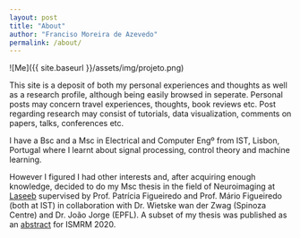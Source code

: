 ```yaml
---
layout: post
title: "About"
author: "Franciso Moreira de Azevedo"
permalink: /about/
---
```


![Me]({{ site.baseurl }}/assets/img/projeto.png)
<br>

This site is a deposit of both my personal experiences and thoughts as well as a research profile, although being easily browsed in seperate. Personal posts may concern travel experiences, thoughts, book reviews etc. Post regarding research may consist of tutorials, data visualization, comments on papers, talks, conferences etc.
<br>

I have a Bsc and a Msc in Electrical and Computer Engº from IST, Lisbon, Portugal where I learnt about signal processing, control theory and machine learning. 
<br>

However I figured I had other interests and, after acquiring enough knowledge, decided to do my Msc thesis in the field of Neuroimaging at [Laseeb](https://www.laseeb.org/) supervised by Prof. Patrícia Figueiredo and Prof. Mário Figueiredo (both at IST) in collaboration with Dr. Wietske wan der Zwag (Spinoza Centre) and Dr. João Jorge (EPFL). A subset of my thesis was published as an [abstract](https://submissions2.mirasmart.com/ISMRM2020/ViewSubmission.aspx?sbmID=5028) for ISMRM 2020.


